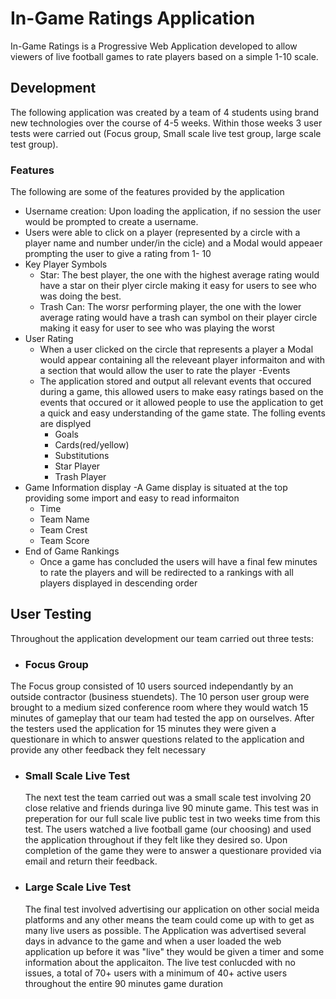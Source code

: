 # In-Game Ratings Application

In-Game Ratings is a Progressive Web Application developed to allow viewers of live football games to rate players based on a simple 1-10 scale.

## Development 

The following application was created by a team of 4 students using brand new technologies over the course of 4-5 weeks. Within those weeks 3 user tests were carried out (Focus group, Small scale live test group, large scale test group).

### Features

The following are some of the features provided by the application
- Username creation: Upon loading the application, if no session the user would be prompted to create a username.
- Users were able to click on a player (represented by a circle with a player name and number under/in the cicle) and a Modal would         appeaer prompting the user to give a rating from 1- 10
- Key Player Symbols
  - Star: The best player, the one with the highest average rating would have a star on their plyer circle making it easy for users to see    who was doing the best.
  - Trash Can: The worsr performing player, the one with the lower average rating would have a trash can symbol on their player circle        making it easy for user to see who was playing the worst
- User Rating
  - When a user clicked on the circle that represents a player a Modal would appear containing all the releveant player informaiton and       with a section that would allow the user to rate the player
-Events
  - The application stored and output all relevant events that occured during a game, this allowed users to make easy ratings based on the     events that occured or it allowed people to use the application to get a quick and easy understanding of the game state. The folling       events are displyed
    - Goals
    - Cards(red/yellow)
    - Substitutions
    - Star Player
    - Trash Player
- Game Information display
  -A Game display is situated at the top providing some import and easy to read informaiton
    - Time
    - Team Name
    - Team Crest
    - Team Score
- End of Game Rankings
  - Once a game has concluded the users will have a final few minutes to rate the players and will be redirected to a rankings with all     players displayed in descending order
  
 ## User Testing
 
 Throughout the application development our team carried out three tests:
 
 - ### Focus Group
  The Focus group consisted of 10 users sourced independantly by an outside contractor (business stuendets). The 10 person user group were brought to a medium sized conference room where they would watch 15 minutes of gameplay that our team had tested the app on ourselves. After the testers used the application for 15 minutes they were given a questionare in which to answer questions related to the application and provide any other feedback they felt necessary
  
- ### Small Scale Live Test
  The next test the team carried out was a small scale test involving 20 close relative and friends duringa live 90 minute game. This test was in preperation for our full scale live public test in two weeks time from this test. The users watched a live football game (our choosing) and used the application throughout if they felt like they desired so. Upon completion of the game they were to answer a questionare provided via email and return their feedback.
  
- ### Large Scale Live Test
  The final test involved advertising our application on other social meida platforms and any other means the team could come up with to get as many live users as possible. The Application was advertised several days in advance to the game and when a user loaded the web application up before it was "live" they would be given a timer and some information about the applicaiton. The live test conlucded with no issues, a total of 70+ users with a minimum of 40+ active users throughout the entire 90 minutes game duration

